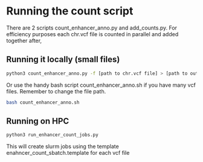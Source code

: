 # Running the count script

There are 2 scripts count_enhancer_anno.py and add_counts.py. For efficiency purposes each chr.vcf file is counted in parallel and added together after, 

## Running it locally (small files)

```bash
python3 count_enhancer_anno.py -f [path to chr.vcf file] > [path to output file]
```

Or use the handy bash script   count_enhancer_anno.sh if you have many vcf files. Remember to change the file path.

```bash
bash count_enhancer_anno.sh
```

## Running on HPC

```bash
python3 run_enhancer_count_jobs.py
```

This will create slurm jobs using the template enahncer_count_sbatch.template for each vcf file 
